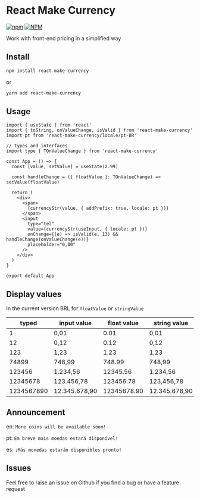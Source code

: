# React Make Currency

[![npm](https://img.shields.io/npm/v/react-make-currency)](https://www.npmjs.com/package/react-make-currency) [![NPM](https://img.shields.io/npm/l/react-make-currency)](https://www.npmjs.com/package/react-make-currency)

Work with front-end pricing in a simplified way


## Install
```sh
npm install react-make-currency
```
or
```sh
yarn add react-make-currency
```

## Usage
```tsx
import { useState } from 'react'
import { toString, onValueChange, isValid } from 'react-make-currency'
import pt from 'react-make-currency/locale/pt-BR'

// types and interfaces
import type { TOnValueChange } from 'react-make-currency'

const App = () => {
  const [value, setValue] = useState(2.99)

  const handleChange = ({ floatValue }: TOnValueChange) => setValue(floatValue)

  return (
    <div>
      <span>
        {currencyStr(value, { addPrefix: true, locale: pt })}
      </span>
      <input
        type="tel"
        value={currencyStr(useInput, { locale: pt })}
        onChange={(e) => isValid(e, 13) && handleChange(onValueChange(e))}
        placeholder="0,00"
      />
    </div>
  )
}

export default App
```

## Display values
In the current version BRL for `floatValue` or `stringValue`


| typed      	| input value   	| float value 	| string value  	|
|------------	|---------------	|-------------	|---------------	|
| 1          	| 0,01          	| 0.01        	| 0,01          	|
| 12         	| 0,12          	| 0.12        	| 0,12          	|
| 123        	| 1,23          	| 1.23        	| 1,23          	|
| 74899      	| 748,99        	| 748.99      	| 748,99        	|
| 123456     	| 1.234,56      	| 12345.56    	| 1.234,56      	|
| 12345678   	| 123.456,78    	| 123456.78   	| 123,456,78    	|
| 1234567890 	| 12.345.678,90 	| 12345678.90 	| 12.345.678,90 	|


## Announcement

en: `More coins will be available soon!`

pt: `Em breve mais moedas estará disponível!`

es: `¡Más monedas estarán disponibles pronto!`

## Issues

Feel free to raise an issue on Github if you find a bug or have a feature request
